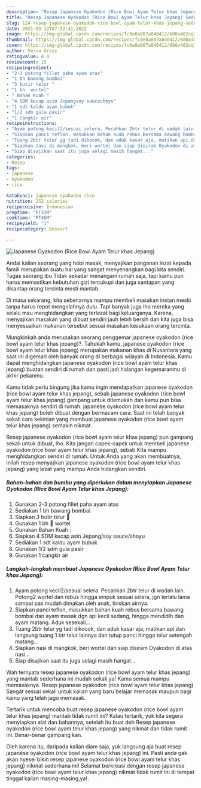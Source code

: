 ```yaml
---
description: "Resep Japanese Oyakodon (Rice Bowl Ayam Telur khas Jepang) Sederhana Untuk Jualan"
title: "Resep Japanese Oyakodon (Rice Bowl Ayam Telur khas Jepang) Sederhana Untuk Jualan"
slug: 124-resep-japanese-oyakodon-rice-bowl-ayam-telur-khas-jepang-sederhana-untuk-jualan
date: 2021-03-12T07:52:41.282Z
image: https://img-global.cpcdn.com/recipes/fc0e8a807a840412/680x482cq70/japanese-oyakodon-rice-bowl-ayam-telur-khas-jepang-foto-resep-utama.jpg
thumbnail: https://img-global.cpcdn.com/recipes/fc0e8a807a840412/680x482cq70/japanese-oyakodon-rice-bowl-ayam-telur-khas-jepang-foto-resep-utama.jpg
cover: https://img-global.cpcdn.com/recipes/fc0e8a807a840412/680x482cq70/japanese-oyakodon-rice-bowl-ayam-telur-khas-jepang-foto-resep-utama.jpg
author: Verna Gross
ratingvalue: 4.4
reviewcount: 15
recipeingredient:
- "2-3 potong fillet paha ayam atas"
- "1 bh bawang bombai"
- "3 butir telur "
- "1 bh  wortel"
- " Bahan Kuah "
- "4 SDM kecap asin Jepangsoy sauceshoyu"
- "1 sdt kaldu ayam bubuk"
- "1/2 sdm gula pasir"
- "1 cangkir air"
recipeinstructions:
- "Ayam potong kecil2/sesuai selera. Pecahkan 2btr telur di wadah lain. Potong2 wortel dan rebus hingga empuk sesuai selera, jgn terlalu lama sampai pas mudah dimakan oleh anak, tiriskan airnya."
- "Siapkan panci teflon, masukkan bahan kuah rebus bersama bawang bombai dan ayam masak dgn api kecil sedang, hingga mendidih dan ayam matang. Aduk sesekali..."
- "Tuang 2btr telur yg tadi dikocok, dan aduk kasar aja, matikan api dan langsung tuang 1 btr telur lainnya dan tutup panci hingga telur setengah matang..."
- "Siapkan nasi di mangkok, beri wortel dan siap disiram Oyakodon di atas nasi..."
- "Siap disajikan saat itu juga selagi masih hangat..."
categories:
- Resep
tags:
- japanese
- oyakodon
- rice

katakunci: japanese oyakodon rice 
nutrition: 252 calories
recipecuisine: Indonesian
preptime: "PT33M"
cooktime: "PT46M"
recipeyield: "1"
recipecategory: Dessert

---
```



![Japanese Oyakodon (Rice Bowl Ayam Telur khas Jepang)](https://img-global.cpcdn.com/recipes/fc0e8a807a840412/680x482cq70/japanese-oyakodon-rice-bowl-ayam-telur-khas-jepang-foto-resep-utama.jpg)

Andai kalian seorang yang hobi masak, menyajikan panganan lezat kepada famili merupakan suatu hal yang sangat menyenangkan bagi kita sendiri. Tugas seorang ibu Tidak sekadar menangani rumah saja, tapi kamu pun harus memastikan kebutuhan gizi tercukupi dan juga santapan yang disantap orang tercinta mesti mantab.

Di masa  sekarang, kita sebenarnya mampu membeli masakan instan meski tanpa harus repot mengolahnya dulu. Tapi banyak juga lho mereka yang selalu mau menghidangkan yang terlezat bagi keluarganya. Karena, menyajikan masakan yang dibuat sendiri jauh lebih bersih dan kita juga bisa menyesuaikan makanan tersebut sesuai masakan kesukaan orang tercinta. 



Mungkinkah anda merupakan seorang penggemar japanese oyakodon (rice bowl ayam telur khas jepang)?. Tahukah kamu, japanese oyakodon (rice bowl ayam telur khas jepang) merupakan makanan khas di Nusantara yang saat ini digemari oleh banyak orang di berbagai wilayah di Indonesia. Kamu dapat menghidangkan japanese oyakodon (rice bowl ayam telur khas jepang) buatan sendiri di rumah dan pasti jadi hidangan kegemaranmu di akhir pekanmu.

Kamu tidak perlu bingung jika kamu ingin mendapatkan japanese oyakodon (rice bowl ayam telur khas jepang), sebab japanese oyakodon (rice bowl ayam telur khas jepang) gampang untuk ditemukan dan kamu pun bisa memasaknya sendiri di rumah. japanese oyakodon (rice bowl ayam telur khas jepang) boleh dibuat dengan bermacam cara. Saat ini telah banyak sekali cara kekinian yang membuat japanese oyakodon (rice bowl ayam telur khas jepang) semakin nikmat.

Resep japanese oyakodon (rice bowl ayam telur khas jepang) pun gampang sekali untuk dibuat, lho. Kita jangan capek-capek untuk membeli japanese oyakodon (rice bowl ayam telur khas jepang), sebab Kita mampu menghidangkan sendiri di rumah. Untuk Anda yang akan membuatnya, inilah resep menyajikan japanese oyakodon (rice bowl ayam telur khas jepang) yang lezat yang mampu Anda hidangkan sendiri.

<!--inarticleads1-->

##### Bahan-bahan dan bumbu yang diperlukan dalam menyiapkan Japanese Oyakodon (Rice Bowl Ayam Telur khas Jepang):

1. Gunakan 2-3 potong fillet paha ayam atas
1. Sediakan 1 bh bawang bombai
1. Siapkan 3 butir telur 🐔
1. Gunakan 1 bh 🥕 wortel
1. Gunakan  Bahan Kuah :
1. Siapkan 4 SDM kecap asin Jepang/soy sauce/shoyu
1. Sediakan 1 sdt kaldu ayam bubuk
1. Gunakan 1/2 sdm gula pasir
1. Gunakan 1 cangkir air




<!--inarticleads2-->

##### Langkah-langkah membuat Japanese Oyakodon (Rice Bowl Ayam Telur khas Jepang):

1. Ayam potong kecil2/sesuai selera. Pecahkan 2btr telur di wadah lain. Potong2 wortel dan rebus hingga empuk sesuai selera, jgn terlalu lama sampai pas mudah dimakan oleh anak, tiriskan airnya.
1. Siapkan panci teflon, masukkan bahan kuah rebus bersama bawang bombai dan ayam masak dgn api kecil sedang, hingga mendidih dan ayam matang. Aduk sesekali...
1. Tuang 2btr telur yg tadi dikocok, dan aduk kasar aja, matikan api dan langsung tuang 1 btr telur lainnya dan tutup panci hingga telur setengah matang...
1. Siapkan nasi di mangkok, beri wortel dan siap disiram Oyakodon di atas nasi...
1. Siap disajikan saat itu juga selagi masih hangat...




Wah ternyata resep japanese oyakodon (rice bowl ayam telur khas jepang) yang mantab sederhana ini mudah sekali ya! Kamu semua mampu memasaknya. Resep japanese oyakodon (rice bowl ayam telur khas jepang) Sangat sesuai sekali untuk kalian yang baru belajar memasak maupun bagi kamu yang telah jago memasak.

Tertarik untuk mencoba buat resep japanese oyakodon (rice bowl ayam telur khas jepang) mantab tidak rumit ini? Kalau tertarik, yuk kita segera menyiapkan alat dan bahannya, setelah itu buat deh Resep japanese oyakodon (rice bowl ayam telur khas jepang) yang nikmat dan tidak rumit ini. Benar-benar gampang kan. 

Oleh karena itu, daripada kalian diam saja, yuk langsung aja buat resep japanese oyakodon (rice bowl ayam telur khas jepang) ini. Pasti anda gak akan nyesel bikin resep japanese oyakodon (rice bowl ayam telur khas jepang) nikmat sederhana ini! Selamat berkreasi dengan resep japanese oyakodon (rice bowl ayam telur khas jepang) nikmat tidak rumit ini di tempat tinggal kalian masing-masing,ya!.

